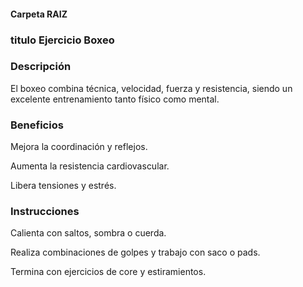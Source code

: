 #### Carpeta RAIZ 


### titulo Ejercicio Boxeo

### Descripción
El boxeo combina técnica, velocidad, fuerza y resistencia, siendo un excelente entrenamiento tanto físico como mental.


### Beneficios
Mejora la coordinación y reflejos.

Aumenta la resistencia cardiovascular.

Libera tensiones y estrés.


### Instrucciones
Calienta con saltos, sombra o cuerda.

Realiza combinaciones de golpes y trabajo con saco o pads.

Termina con ejercicios de core y estiramientos.
